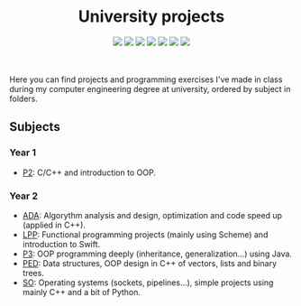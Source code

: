 <div align="center">
  <h1 align="center">University projects</h1>
  <img src="https://img.shields.io/badge/C-99-gray?logo=c&logoColor=white"/>
  <img src="https://img.shields.io/badge/C++-17-blue?logo=cplusplus&logoColor=white"/>
  <img src="https://img.shields.io/badge/C%23-12-239120?logo=csharp&logoColor=white"/>
  <img src="https://img.shields.io/badge/Java-17-orange?logo=java&logoColor=white"/>
  <img src="https://img.shields.io/badge/Python-3.12-blue?logo=python&logoColor=white"/>
  <img src="https://img.shields.io/badge/Racket-9.9.1-red?logo=racket&logoColor=white"/>
  <img src="https://img.shields.io/badge/Swift-5.10-orange?logo=swift&logoColor=white"/>
</div>
<br></br>

Here you can find projects and programming exercises I've made in class during my computer engineering degree at university, ordered by subject in folders.

## Subjects

### Year 1
- [P2](./P2): C/C++ and introduction to OOP.

### Year 2
- [ADA](./ADA): Algorythm analysis and design, optimization and code speed up (applied in C++).
- [LPP](./LPP): Functional programming projects (mainly using Scheme) and introduction to Swift.
- [P3](./P3): OOP programming deeply (inheritance, generalization...) using Java.
- [PED](./PED): Data structures, OOP design in C++ of vectors, lists and binary trees.
- [SO](./SO): Operating systems (sockets, pipelines...), simple projects using mainly C++ and a bit of Python.
